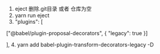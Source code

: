 1. eject 删除.git目录 或者 仓库为空
2. yarn run eject
3. "plugins": [

["@babel/plugin-proposal-decorators", { "legacy": true }]

],
4. yarn add babel-plugin-transform-decorators-legacy -D